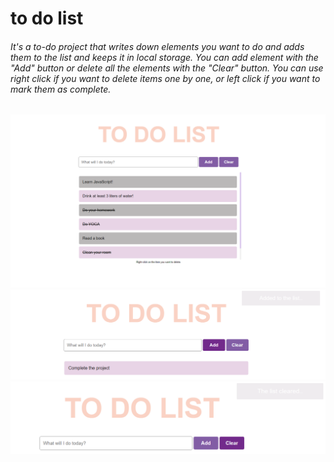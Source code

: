 # to do list

###### It's a to-do project that writes down elements you want to do and adds them to the list and keeps it in local storage. You can add element with the "Add" button or delete all the elements with the "Clear" button. You can use right click if you want to delete items one by one, or left click if you want to mark them as complete.

![todo](./img/todo.png)
![add](./img/add-snackbar.png)
![clear](./img/clear-snackbar.png)
